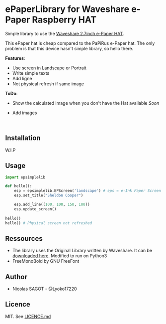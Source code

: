 # ePaperLibrary for Waveshare e-Paper Raspberry HAT

Simple library to use the [Waveshare 2.7inch e-Paper HAT](https://www.waveshare.com/wiki/2.7inch_e-Paper_HAT).

This ePaper hat is cheap compared to the PaPiRus e-Paper hat. The only problem is that this device hasn't simple library, so hello there.



**Features**:

- Use screen in Landscape or Portrait
- Write simple texts
- Add ligne
- Not physical refresh if same image




**ToDo**:

- Show the calculated image when you don't have the Hat available *Soon*
- Add images

  ​



## Installation

W.I.P



## Usage

```python
import epsimplelib

def hello():
	esp = epsimplelib.EPScreen('landscape') # eps = e-Ink Paper Screen
	esp.set_title("Sheldon Cooper")

	esp.add_line((100, 100, 150, 100))
	esp.update_screen()
    
hello()
hello() # Physical screen not refreshed
```



## Ressources

- The library uses the Original Library written by Waveshare. It can be [downloaded here](https://www.waveshare.com/wiki/File:2.7inch-e-paper-hat-code.7z). Modified to run on Python3
- FreeMonoBold by GNU FreeFont



## Author

- Nicolas SAGOT - @Lyoko17220




## Licence

MIT. See [LICENCE.md](LICENCE.md)